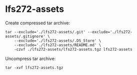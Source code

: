 # lfs272-assets

Create compressed tar archive:

```
tar --exclude='./lfs272-assets/.git' --exclude='./lfs272-assets/.gitignore' \
    --exclude='./lfs272-assets/.DS_Store' \
    --exclude='./lfs272-assets/README.md' \
    -czvf ./lfs272-assets/lfs272-assets.tgz lfs272-assets
```

Uncompress tar archive:

```
tar -xvf lfs272-assets.tgz
```